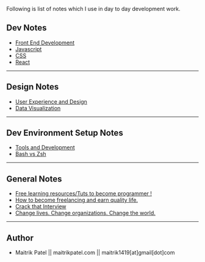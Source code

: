 Following is list of notes which I use in day to day development work.

## Dev Notes

- [Front End Development](Front_End_Development.md)
- [Javascript](JS.md)
- [CSS](css.md)
- [React](react.md)

---

## Design Notes

- [User Experience and Design](UX.md)
- [Data Visualization](dataviz.md)

---

## Dev Environment Setup Notes

- [Tools and Development](Tools.md)
- [Bash vs Zsh](Bash_Zsh.md)

---

## General Notes

- [Free learning resources/Tuts to become programmer !](Learning_Tuts.md)
- [How to become freelancing and earn quality life.](Freelancing.md)
- [Crack that Interview](Interview_Preparation.md)
- [Change lives. Change organizations. Change the world.](Startup_Help.md)

---
## Author

- Maitrik Patel || maitrikpatel.com || maitrik1419[at]gmail[dot]com
